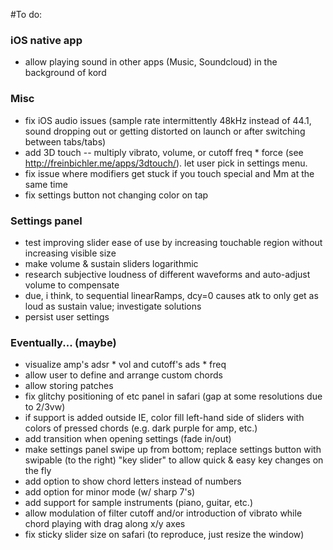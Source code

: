 #To do:

### iOS native app
* allow playing sound in other apps (Music, Soundcloud) in the background of kord

### Misc
* fix iOS audio issues (sample rate intermittently 48kHz instead of 44.1, sound dropping out or getting distorted on launch or after switching between tabs/tabs)
* add 3D touch -- multiply vibrato, volume, or cutoff freq * force (see http://freinbichler.me/apps/3dtouch/). let user pick in settings menu.
* fix issue where modifiers get stuck if you touch special and Mm at the same time
* fix settings button not changing color on tap

### Settings panel
* test improving slider ease of use by increasing touchable region without increasing visible size
* make volume & sustain sliders logarithmic
* research subjective loudness of different waveforms and auto-adjust volume to compensate
* due, i think, to sequential linearRamps, dcy=0 causes atk to only get as loud as sustain value; investigate solutions
* persist user settings

### Eventually... (maybe)
* visualize amp's adsr * vol and cutoff's ads * freq
* allow user to define and arrange custom chords
* allow storing patches
* fix glitchy positioning of etc panel in safari (gap at some resolutions due to 2/3vw)
* if support is added outside IE, color fill left-hand side of sliders with colors of pressed chords (e.g. dark purple for amp, etc.)
* add transition when opening settings (fade in/out)
* make settings panel swipe up from bottom; replace settings button with swipable (to the right) "key slider" to allow quick & easy key changes on the fly
* add option to show chord letters instead of numbers
* add option for minor mode (w/ sharp 7's)
* add support for sample instruments (piano, guitar, etc.)
* allow modulation of filter cutoff and/or introduction of vibrato while chord playing with drag along x/y axes
* fix sticky slider size on safari (to reproduce, just resize the window)
